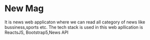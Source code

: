 # New Mag
 It is news web applicaton where we can read all category of news like bussiness,sports etc. The tech stack is used in this web apllication is ReactsJS, Bootstrap5,News API

